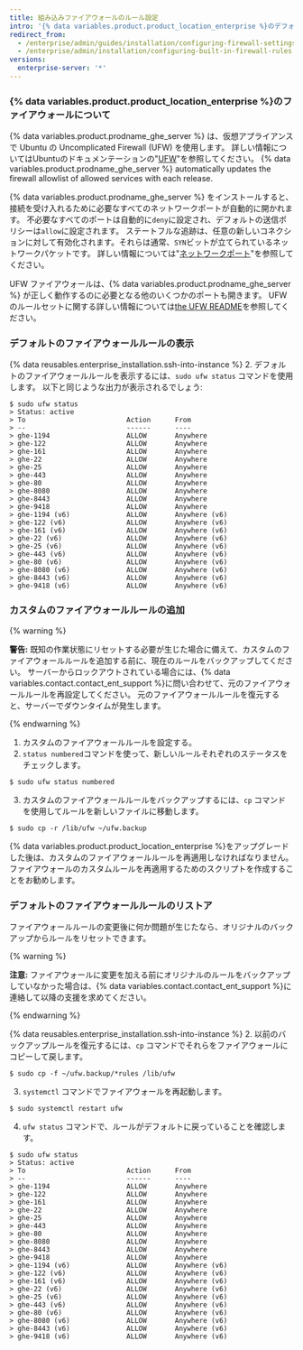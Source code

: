 ```yaml
---
title: 組み込みファイアウォールのルール設定
intro: '{% data variables.product.product_location_enterprise %}のデフォルトのファイアウォールのルールとカスタマイズされたルールを見ることができます。'
redirect_from:
  - /enterprise/admin/guides/installation/configuring-firewall-settings/
  - /enterprise/admin/installation/configuring-built-in-firewall-rules
versions:
  enterprise-server: '*'
---
```


### {% data variables.product.product_location_enterprise %}のファイアウォールについて

{% data variables.product.prodname_ghe_server %} は、仮想アプライアンスで Ubuntu の Uncomplicated Firewall (UFW) を使用します。 詳しい情報についてはUbuntuのドキュメンテーションの"[UFW](https://help.ubuntu.com/community/UFW)"を参照してください。 {% data variables.product.prodname_ghe_server %} automatically updates the firewall allowlist of allowed services with each release.

{% data variables.product.prodname_ghe_server %} をインストールすると、接続を受け入れるために必要なすべてのネットワークポートが自動的に開かれます。 不必要なすべてのポートは自動的に`deny`に設定され、デフォルトの送信ポリシーは`allow`に設定されます。 ステートフルな追跡は、任意の新しいコネクションに対して有効化されます。それらは通常、`SYN`ビットが立てられているネットワークパケットです。 詳しい情報については"[ネットワークポート](/enterprise/admin/guides/installation/network-ports)"を参照してください。

UFW ファイアウォールは、{% data variables.product.prodname_ghe_server %} が正しく動作するのに必要となる他のいくつかのポートも開きます。 UFWのルールセットに関する詳しい情報については[the UFW README](https://bazaar.launchpad.net/~jdstrand/ufw/0.30-oneiric/view/head:/README#L213)を参照してください。

### デフォルトのファイアウォールルールの表示

{% data reusables.enterprise_installation.ssh-into-instance %}
2. デフォルトのファイアウォールルールを表示するには、`sudo ufw status` コマンドを使用します。 以下と同じような出力が表示されるでしょう:
  ```shell
  $ sudo ufw status
  > Status: active
  > To                         Action      From
  > --                         ------      ----
  > ghe-1194                   ALLOW       Anywhere
  > ghe-122                    ALLOW       Anywhere
  > ghe-161                    ALLOW       Anywhere
  > ghe-22                     ALLOW       Anywhere
  > ghe-25                     ALLOW       Anywhere
  > ghe-443                    ALLOW       Anywhere
  > ghe-80                     ALLOW       Anywhere
  > ghe-8080                   ALLOW       Anywhere
  > ghe-8443                   ALLOW       Anywhere
  > ghe-9418                   ALLOW       Anywhere
  > ghe-1194 (v6)              ALLOW       Anywhere (v6)
  > ghe-122 (v6)               ALLOW       Anywhere (v6)
  > ghe-161 (v6)               ALLOW       Anywhere (v6)
  > ghe-22 (v6)                ALLOW       Anywhere (v6)
  > ghe-25 (v6)                ALLOW       Anywhere (v6)
  > ghe-443 (v6)               ALLOW       Anywhere (v6)
  > ghe-80 (v6)                ALLOW       Anywhere (v6)
  > ghe-8080 (v6)              ALLOW       Anywhere (v6)
  > ghe-8443 (v6)              ALLOW       Anywhere (v6)
  > ghe-9418 (v6)              ALLOW       Anywhere (v6)
  ```

### カスタムのファイアウォールルールの追加

{% warning %}

**警告:** 既知の作業状態にリセットする必要が生じた場合に備えて、カスタムのファイアウォールルールを追加する前に、現在のルールをバックアップしてください。 サーバーからロックアウトされている場合には、{% data variables.contact.contact_ent_support %}に問い合わせて、元のファイアウォールルールを再設定してください。 元のファイアウォールルールを復元すると、サーバーでダウンタイムが発生します。

{% endwarning %}

1. カスタムのファイアウォールルールを設定する。
2. `status numbered`コマンドを使って、新しいルールそれぞれのステータスをチェックします。
  ```shell
  $ sudo ufw status numbered
  ```
3. カスタムのファイアウォールルールをバックアップするには、`cp` コマンドを使用してルールを新しいファイルに移動します。
  ```shell
  $ sudo cp -r /lib/ufw ~/ufw.backup
  ```

{% data variables.product.product_location_enterprise %}をアップグレードした後は、カスタムのファイアウォールルールを再適用しなければなりません。 ファイアウォールのカスタムルールを再適用するためのスクリプトを作成することをお勧めします。

### デフォルトのファイアウォールルールのリストア

ファイアウォールルールの変更後に何か問題が生じたなら、オリジナルのバックアップからルールをリセットできます。

{% warning %}

**注意:** ファイアウォールに変更を加える前にオリジナルのルールをバックアップしていなかった場合は、{% data variables.contact.contact_ent_support %}に連絡して以降の支援を求めてください。

{% endwarning %}

{% data reusables.enterprise_installation.ssh-into-instance %}
2. 以前のバックアップルールを復元するには、`cp` コマンドでそれらをファイアウォールにコピーして戻します。
  ```shell
  $ sudo cp -f ~/ufw.backup/*rules /lib/ufw
  ```
3. `systemctl` コマンドでファイアウォールを再起動します。
  ```shell
  $ sudo systemctl restart ufw
  ```
4. `ufw status` コマンドで、ルールがデフォルトに戻っていることを確認します。
  ```shell
  $ sudo ufw status
  > Status: active
  > To                         Action      From
  > --                         ------      ----
  > ghe-1194                   ALLOW       Anywhere
  > ghe-122                    ALLOW       Anywhere
  > ghe-161                    ALLOW       Anywhere
  > ghe-22                     ALLOW       Anywhere
  > ghe-25                     ALLOW       Anywhere
  > ghe-443                    ALLOW       Anywhere
  > ghe-80                     ALLOW       Anywhere
  > ghe-8080                   ALLOW       Anywhere
  > ghe-8443                   ALLOW       Anywhere
  > ghe-9418                   ALLOW       Anywhere
  > ghe-1194 (v6)              ALLOW       Anywhere (v6)
  > ghe-122 (v6)               ALLOW       Anywhere (v6)
  > ghe-161 (v6)               ALLOW       Anywhere (v6)
  > ghe-22 (v6)                ALLOW       Anywhere (v6)
  > ghe-25 (v6)                ALLOW       Anywhere (v6)
  > ghe-443 (v6)               ALLOW       Anywhere (v6)
  > ghe-80 (v6)                ALLOW       Anywhere (v6)
  > ghe-8080 (v6)              ALLOW       Anywhere (v6)
  > ghe-8443 (v6)              ALLOW       Anywhere (v6)
  > ghe-9418 (v6)              ALLOW       Anywhere (v6)
  ```
